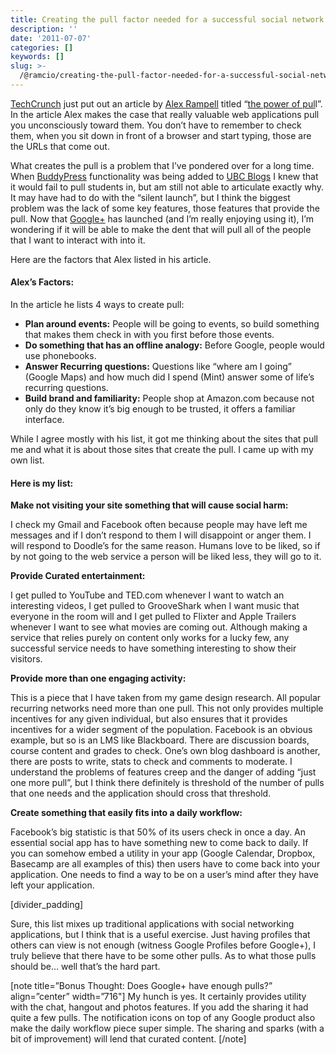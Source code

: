 ```yaml
---
title: Creating the pull factor needed for a successful social network
description: ''
date: '2011-07-07'
categories: []
keywords: []
slug: >-
  /@ramcio/creating-the-pull-factor-needed-for-a-successful-social-network-c0ff543b700e
---
```


[TechCrunch](http://http://techcrunch.com/ "Techcrunch") just put out an article by [Alex Rampell](http://www.crunchbase.com/person/alex-rampell "Alex Rampell") titled “[the power of pul](http://techcrunch.com/2011/07/03/the-power-of-pull/ "Power of Pull")l”. In the article Alex makes the case that really valuable web applications pull you unconsciously toward them. You don’t have to remember to check them, when you sit down in front of a browser and start typing, those are the URLs that come out.

What creates the pull is a problem that I’ve pondered over for a long time. When [BuddyPress](http://buddypress.org "BuddyPress") functionality was being added to [UBC Blogs](http://blogs.ubc.ca "UBC Blogs") I knew that it would fail to pull students in, but am still not able to articulate exactly why. It may have had to do with the “silent launch”, but I think the biggest problem was the lack of some key features, those features that provide the pull. Now that [Google+](http://plus.google.com "Google Plus") has launched (and I’m really enjoying using it), I’m wondering if it will be able to make the dent that will pull all of the people that I want to interact with into it.

Here are the factors that Alex listed in his article.

#### Alex’s Factors:

In the article he lists 4 ways to create pull:

*   **Plan around events:** People will be going to events, so build something that makes them check in with you first before those events.
*   **Do something that has an offline analogy:** Before Google, people would use phonebooks.
*   **Answer Recurring questions:** Questions like “where am I going” (Google Maps) and how much did I spend (Mint) answer some of life’s recurring questions.
*   **Build brand and familiarity:** People shop at Amazon.com because not only do they know it’s big enough to be trusted, it offers a familiar interface.

While I agree mostly with his list, it got me thinking about the sites that pull me and what it is about those sites that create the pull. I came up with my own list.

#### Here is my list:

**Make not visiting your site something that will cause social harm:**

I check my Gmail and Facebook often because people may have left me messages and if I don’t respond to them I will disappoint or anger them. I will respond to Doodle’s for the same reason. Humans love to be liked, so if by not going to the web service a person will be liked less, they will go to it.

**Provide Curated entertainment:**

I get pulled to YouTube and TED.com whenever I want to watch an interesting videos, I get pulled to GrooveShark when I want music that everyone in the room will and I get pulled to Flixter and Apple Trailers whenever I want to see what movies are coming out. Although making a service that relies purely on content only works for a lucky few, any successful service needs to have something interesting to show their visitors.

**Provide more than one engaging activity:**

This is a piece that I have taken from my game design research. All popular recurring networks need more than one pull. This not only provides multiple incentives for any given individual, but also ensures that it provides incentives for a wider segment of the population. Facebook is an obvious example, but so is an LMS like Blackboard. There are discussion boards, course content and grades to check. One’s own blog dashboard is another, there are posts to write, stats to check and comments to moderate. I understand the problems of features creep and the danger of adding “just one more pull”, but I think there definitely is threshold of the number of pulls that one needs and the application should cross that threshold.

**Create something that easily fits into a daily workflow:**

Facebook’s big statistic is that 50% of its users check in once a day. An essential social app has to have something new to come back to daily. If you can somehow embed a utility in your app (Google Calendar, Dropbox, Basecamp are all examples of this) then users have to come back into your application. One needs to find a way to be on a user’s mind after they have left your application.

\[divider\_padding\]

Sure, this list mixes up traditional applications with social networking applications, but I think that is a useful exercise. Just having profiles that others can view is not enough (witness Google Profiles before Google+), I truly believe that there have to be some other pulls. As to what those pulls should be… well that’s the hard part.

\[note title=”Bonus Thought: Does Google+ have enough pulls?” align=”center” width=”716"\] My hunch is yes. It certainly provides utility with the chat, hangout and photos features. If you add the sharing it had quite a few pulls. The notification icons on top of any Google product also make the daily workflow piece super simple. The sharing and sparks (with a bit of improvement) will lend that curated content. \[/note\]